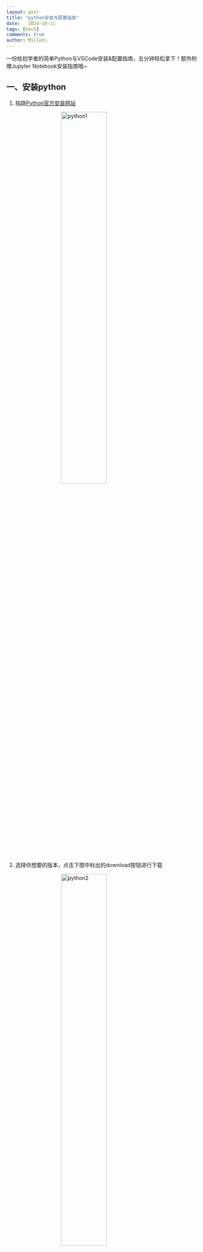 ```yaml
---
layout: post
title: "python安装与配置指南"
date:   2024-10-11
tags: [tech]
comments: true
author: MilleXi
---
```


一份给初学者的简单Python与VSCode安装&配置指南，五分钟轻松拿下！额外附赠Jupyter Notebook安装指南哦~

<!-- more -->

## 一、安装python

1. 指路[Python官方安装网站](https://www.python.org/downloads)

    <img src="https://millexi.github.io/images/16.png" alt="python1" style="display: block; margin: 0 auto; width: 50%; max-width: 800px; height: auto;">

2. 选择你想要的版本，点击下图中标出的download按钮进行下载

    <img src="https://millexi.github.io/images/17.png" alt="python2" style="display: block; margin: 0 auto; width: 50%; max-width: 800px; height: auto;">

    ###### 这里笔者建议如无特殊需求不要下载最新版的python，可以选择次新版以避免一些比较抽象的版本兼容问题

3. 下载完成后双击打开下载的文件，出现如下图画面

    <img src="https://millexi.github.io/images/18.png" alt="python3" style="display: block; margin: 0 auto; width: 50%; max-width: 800px; height: auto;">

    - 此处注意一定要**勾上**下面两个小勾 use和add……（上图红色框框处）

    - 接着点击**Install Now**

    - 等一会儿会提示下载完成，关闭页面，你已经装好python了，让我们来验证一下

4. 快捷键win+r，输入cmd，回车进入命令提示符，输入如下指令并回车

    ```bash
    python --version
    ```

    此时出现如下图，说明安装正确

    <img src="https://millexi.github.io/images/19.png" alt="python4" style="display: block; margin: 0 auto; width: 50%; max-width: 800px; height: auto;">

5. 接下来我们**给pip换源**，在刚刚的命令提示符页面中继续输入如下指令并回车

    ```bash
    python -m pip install --upgrade pip
    pip config set global.index-url https://mirrors.tuna.tsinghua.edu.cn/pypi/web/simple
    ```

    如下图
    <img src="https://millexi.github.io/images/20.png" alt="python5" style="display: block; margin: 0 auto; width: 50%; max-width: 800px; height: auto;">

6. 测试一下是否可以正常使用pip安装一些python常用库

    *Python库可以理解为一组“现成的工具”，这些工具帮助你更轻松地完成各种任务，而不用从头开始写代码。就像你要做一个大餐，库就是帮你省事的“食材包”或者“厨房工具”。如果你想在电脑上实现一些功能，比如做数学运算、画图、访问网站，Python库里已经有专门为这些任务准备好的代码。你只需要“调用”这些库中的工具，就像打开包装、用现成的食材做菜一样，快速实现你想要的结果*

    - 继续在刚才的页面中输入如下指令并回车

    ```bash
    pip install jupyter
    ```

    显示如下图说明刚才的步骤全都被正确操作了

    <img src="https://millexi.github.io/images/21.png" alt="python6" style="display: block; margin: 0 auto; width: 50%; max-width: 800px; height: auto;">

    显示出如下图即说明Jupyter安装完成

    <img src="https://millexi.github.io/images/22.png" alt="python7" style="display: block; margin: 0 auto; width: 50%; max-width: 800px; height: auto;">

至此python就装好了😎

## 二、安装vscode

###### 因为本人比较喜欢vscode，轻量便捷，有很多插件

*VS Code（全名为Visual Studio Code）是一个轻量、免费的代码编辑器。它可以帮助你写代码、调试代码、以及运行程序。简单来说，VS Code就是一个“写代码的工具”。VS Code和Python的关系是，VS Code可以作为你编写Python程序的编辑器。它为Python开发者提供了许多便利的功能，比如代码提示、自动补全、错误检查，以及一键运行Python程序。通过安装Python扩展，VS Code还可以帮助你调试Python代码、管理虚拟环境，甚至直接在编辑器里运行Python脚本。*

1. 指路[VSCode官方安装网站](https://code.visualstudio.com/Download)

    <img src="https://millexi.github.io/images/23.png" alt="vscode1" style="display: block; margin: 0 auto; width: 50%; max-width: 800px; height: auto;">

2. 选择对应自己操作系统的版本进行下载，下载后双击打开文件，出现如下图

    <img src="https://millexi.github.io/images/24.png" alt="vscode2" style="display: block; margin: 0 auto; width: 50%; max-width: 800px; height: auto;">

    - 勾选我同意

    - 点击下一步，出现如下图

    <img src="https://millexi.github.io/images/25.png" alt="vscode3" style="display: block; margin: 0 auto; width: 50%; max-width: 800px; height: auto;">

    - 大胆勾选上上图所有勾勾，点击下一步

    - 再点击安装
    
    - 最后点完成
    
    - 让我们接下来测试一下你的安装成果

3. 桌面新建一个文件夹test，右键，点击显示更多选项，点击通过Code打开，进入vscode，如下图

    <img src="https://millexi.github.io/images/26.png" alt="vscode4" style="display: block; margin: 0 auto; width: 50%; max-width: 800px; height: auto;">

4. 点击右边导航栏中如上图中红色框内的按钮，出现如下图
    
    <img src="https://millexi.github.io/images/27.png" alt="vscode5" style="display: block; margin: 0 auto; width: 50%; max-width: 800px; height: auto;">

5. 在上图中用红框圈出的搜索栏内输入python并回车，出现下图，点击红框中的选项

    <img src="https://millexi.github.io/images/28.png" alt="vscode6" style="display: block; margin: 0 auto; width: 50%; max-width: 800px; height: auto;">

6. 点击下图中红框圈出的install按钮

    <img src="https://millexi.github.io/images/29.png" alt="vscode7" style="display: block; margin: 0 auto; width: 50%; max-width: 800px; height: auto;">

至此你的VSCode+Python基础已经配置好了😊

## 三、安装jupyter notebook插件（可选）

1. 与刚才一样在VSCode中搜索jupyter，出现下图，点击红框中的选项，并同样点击右侧install按钮

    <img src="https://millexi.github.io/images/30.png" alt="jupyter1" style="display: block; margin: 0 auto; width: 50%; max-width: 800px; height: auto;">

## 开始一个新代码文件！

1. 点开右侧导航栏中如下图红框中的按钮

    <img src="https://millexi.github.io/images/31.png" alt="test1" style="display: block; margin: 0 auto; width: 50%; max-width: 800px; height: auto;">

2. 戳开下图中这个红圈标出的箭头

    <img src="https://millexi.github.io/images/32.png" alt="test1" style="display: block; margin: 0 auto; width: 50%; max-width: 800px; height: auto;">

    此时出现如下图

    <img src="https://millexi.github.io/images/33.png" alt="test2" style="display: block; margin: 0 auto; width: 50%; max-width: 800px; height: auto;">

    TEST意味着你已经在这个文件夹下，现在让我们在里面创建一个代码文件

3. 右键TEST下方这个空白区域，点击弹窗中的New File按钮，如下图

    <img src="https://millexi.github.io/images/34.png" alt="test3" style="display: block; margin: 0 auto; width: 50%; max-width: 800px; height: auto;">

4. 如下图，输入test.py并回车

    <img src="https://millexi.github.io/images/35.png" alt="test4" style="display: block; margin: 0 auto; width: 50%; max-width: 800px; height: auto;">

5. 双击这个test.py进入代码编辑页面，如下图

    <img src="https://millexi.github.io/images/36.png" alt="test5" style="display: block; margin: 0 auto; width: 50%; max-width: 800px; height: auto;">

6. 在第一行中输入如下代码

    ```python
    print("hello world!")
    ```

    *注意(" ")这四个字符都必须是英文字符*

    如下图

    <img src="https://millexi.github.io/images/37.png" alt="test6" style="display: block; margin: 0 auto; width: 50%; max-width: 800px; height: auto;">

7. 点击上图中红圈所圈出的运行按钮，运行代码，出现如下图

    <img src="https://millexi.github.io/images/38.png" alt="test7" style="display: block; margin: 0 auto; width: 50%; max-width: 800px; height: auto;">

！恭喜踏入Python的世界 ~ ✨

## 开始一个新的Jupyter Notebook文件!（可选）

1. 同样在VSCode侧边文件夹内创建一个test_jupyter.ipynb文件
    
    <img src="https://millexi.github.io/images/39.png" alt="test8" style="display: block; margin: 0 auto; width: 50%; max-width: 800px; height: auto;">

2. 如下图中右上角这个select kernel按钮戳开

    <img src="https://millexi.github.io/images/40.png" alt="test9" style="display: block; margin: 0 auto; width: 50%; max-width: 800px; height: auto;">

3. 顶部出现如下图弹窗，点击python environments

    <img src="https://millexi.github.io/images/41.png" alt="test10" style="display: block; margin: 0 auto; width: 50%; max-width: 800px; height: auto;">

4. 出现下图，接着点击带五角星⭐的推荐选项

    <img src="https://millexi.github.io/images/42.png" alt="test11" style="display: block; margin: 0 auto; width: 50%; max-width: 800px; height: auto;">

5. 点击屏幕中间如下图的+code按钮

    <img src="https://millexi.github.io/images/43.png" alt="test12" style="display: block; margin: 0 auto; width: 50%; max-width: 800px; height: auto;">

6. 在弹出的代码框中输入如下代码

    ```python
    print("hello world!")
    ```

    如下图

    <img src="https://millexi.github.io/images/44.png" alt="test13" style="display: block; margin: 0 auto; width: 50%; max-width: 800px; height: auto;">

7. 戳一下框框旁边如下图的三角形运行按钮

    <img src="https://millexi.github.io/images/45.png" alt="test14" style="display: block; margin: 0 auto; width: 50%; max-width: 800px; height: auto;">

8. 运行完后出现如下图即成功

    <img src="https://millexi.github.io/images/46.png" alt="test15" style="display: block; margin: 0 auto; width: 50%; max-width: 800px; height: auto;">

至此你已经成功入门Jupyter Notebook啦！👍👍👍

欢迎继续学习更多的Python和Jupyter Notebook等的相关知识！让我们一起加油😄💞